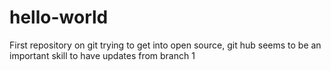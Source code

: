# hello-world
First repository on git 
trying to get into open source, git hub seems to be an important skill to have
updates from branch 1
